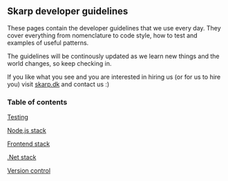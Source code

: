 ## Skarp developer guidelines

These pages contain the developer guidelines that we use every day. They cover everything from nomenclature to code style, how to test and examples of useful patterns.

The guidelines will be continously updated as we learn new things and the world changes, so keep checking in.

If you like what you see and you are interested in hiring us (or for us to hire you) visit [skarp.dk](https://skarp.dk) and contact us :)

### Table of contents

[Testing](testing/)

[Node.js stack](stacks/nodejs.md)

[Frontend stack](stacks/frontend.md)

[.Net stack](stacks/dotnet.md)

[Version control](versioncontrol/)
